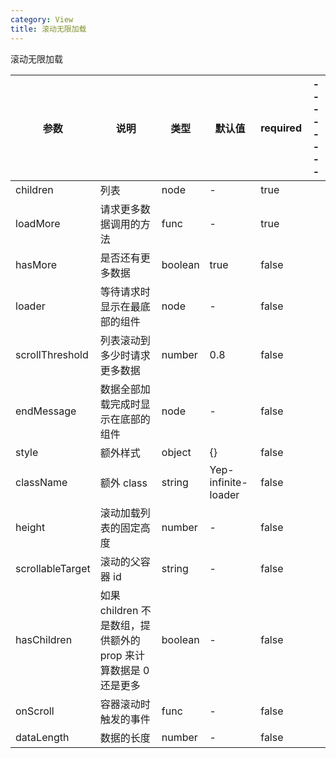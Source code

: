 ```yaml
---
category: View
title: 滚动无限加载
---
```


滚动无限加载

<DEMO>

| 参数             | 说明                                                            | 类型    | 默认值              | required | -------- |
| ---------------- | --------------------------------------------------------------- | ------- | ------------------- | -------- | -------- |
| children         | 列表                                                            | node    | -                   | true     |
| loadMore         | 请求更多数据调用的方法                                          | func    | -                   | true     |
| hasMore          | 是否还有更多数据                                                | boolean | true                | false    |
| loader           | 等待请求时显示在最底部的组件                                    | node    | -                   | false    |
| scrollThreshold  | 列表滚动到多少时请求更多数据                                    | number  | 0.8                 | false    |
| endMessage       | 数据全部加载完成时显示在底部的组件                              | node    | -                   | false    |
| style            | 额外样式                                                        | object  | {}                  | false    |
| className        | 额外 class                                                      | string  | Yep-infinite-loader | false    |
| height           | 滚动加载列表的固定高度                                          | number  | -                   | false    |
| scrollableTarget | 滚动的父容器 id                                                 | string  | -                   | false    |
| hasChildren      | 如果 children 不是数组，提供额外的 prop 来计算数据是 0 还是更多 | boolean | -                   | false    |
| onScroll         | 容器滚动时触发的事件                                            | func    | -                   | false    |
| dataLength       | 数据的长度                                                      | number  | -                   | false    |
